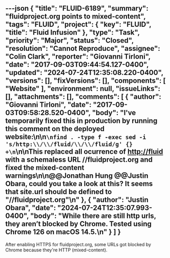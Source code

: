 ---json
{
  "title": "FLUID-6189",
  "summary": "fluidproject.org points to mixed-content",
  "tags": "FLUID",
  "project": {
    "key": "FLUID",
    "title": "Fluid Infusion"
  },
  "type": "Task",
  "priority": "Major",
  "status": "Closed",
  "resolution": "Cannot Reproduce",
  "assignee": "Colin Clark",
  "reporter": "Giovanni Tirloni",
  "date": "2017-09-03T09:44:54.127-0400",
  "updated": "2024-07-24T12:35:08.220-0400",
  "versions": [],
  "fixVersions": [],
  "components": [
    "Website"
  ],
  "environment": null,
  "issueLinks": [],
  "attachments": [],
  "comments": [
    {
      "author": "Giovanni Tirloni",
      "date": "2017-09-03T09:58:28.520-0400",
      "body": "I've temporarily fixed this in production by running this comment on the deployed website:\n\n```\nfind . -type f -exec sed -i 's/http:\\/\\/fluid/\\/\\/fluid/g' {} +\n```\n\nThis replaced all ocurrence of [http://fluid](http://fluid/) with a schemaless URL //fluidproject.org and fixed the mixed-content warnings\n\n@@Jonathan Hung @@Justin Obara, could you take a look at this? It seems that site.url should be defined to \"//fluidproject.org\"\n"
    },
    {
      "author": "Justin Obara",
      "date": "2024-07-24T12:35:07.993-0400",
      "body": "While there are still http urls, they aren’t blocked by Chrome. Tested using Chrome 126 on macOS 14.5.\n"
    }
  ]
}
---
After enabling HTTPS for fluidproject.org, some URLs got blocked by Chrome because they're HTTP (mixed-content).

        